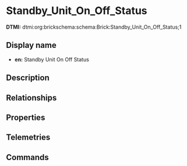 # Standby_Unit_On_Off_Status
**DTMI:** dtmi:org:brickschema:schema:Brick:Standby_Unit_On_Off_Status;1
## Display name
- **en:** Standby Unit On Off Status
## Description
## Relationships
## Properties
## Telemetries
## Commands
